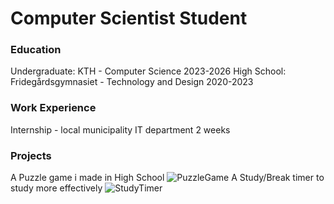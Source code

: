 # Computer Scientist Student

### Education
Undergraduate: KTH - Computer Science 2023-2026
High School: Fridegårdsgymnasiet - Technology and Design 2020-2023
### Work Experience
Internship - local municipality IT department 2 weeks
### Projects
A Puzzle game i made in High School
![PuzzleGame](https://github.com/SrQuacksAlot/portfolio/assets/52632838/afd0a2f3-7bd3-4e76-9b9e-270aaf8d7cab)
A Study/Break timer to study more effectively
![StudyTimer](https://github.com/SrQuacksAlot/portfolio/assets/52632838/3f58bb4f-15d2-4f00-88df-451071d52c0b)

